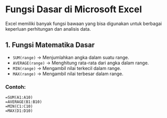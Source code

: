 # Fungsi Dasar di Microsoft Excel

Excel memiliki banyak fungsi bawaan yang bisa digunakan untuk berbagai keperluan perhitungan dan analisis data.

## 1. Fungsi Matematika Dasar
- `SUM(range)` → Menjumlahkan angka dalam suatu range.
- `AVERAGE(range)` → Menghitung rata-rata dari angka dalam range.
- `MIN(range)` → Mengambil nilai terkecil dalam range.
- `MAX(range)` → Mengambil nilai terbesar dalam range.

### Contoh:
```excel
=SUM(A1:A10)
=AVERAGE(B1:B10)
=MIN(C1:C10)
=MAX(D1:D10)
